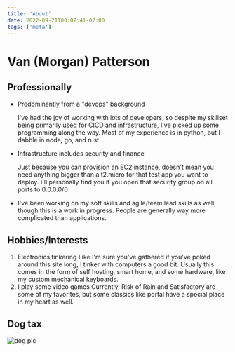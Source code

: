 ```yaml
---
title: 'About'
date: 2022-09-21T00:07:41-07:00
tags: ['meta']
---
```


# Van (Morgan) Patterson

## Professionally

- Predominantly from a "devops" background

    I've had the joy of working with lots of developers, so despite my skillset being primarily used for CICD and infrastructure, I've picked up some programming along the way. Most of my experience is in python, but I dabble in node, go, and rust.

- Infrastructure includes security and finance

    Just because you can provision an EC2 instance, doesn't mean you need anything bigger than a t2.micro for that test app you want to deploy. I'll personally find you if you open that security group on all ports to 0.0.0.0/0

- I've been working on my soft skills and agile/team lead skills as well, though this is a work in progress. People are generally way more complicated than applications.

## Hobbies/Interests

1. Electronics tinkering
    Like I'm sure you've gathered if you've poked around this site long, I tinker with computers a good bit. Usually this comes in the form of self hosting, smart home, and some hardware, like my custom mechanical keyboards.
1. I play some video games
    Currently, Risk of Rain and Satisfactory are some of my favorites, but some classics like portal have a special place in my heart as well.

## Dog tax

![dog pic](/dogTax.jpg)
